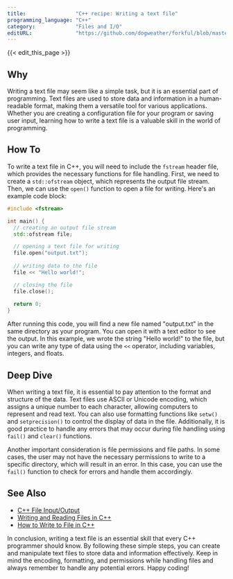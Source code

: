 ```yaml
---
title:                "C++ recipe: Writing a text file"
programming_language: "C++"
category:             "Files and I/O"
editURL:              "https://github.com/dogweather/forkful/blob/master/content/en/cpp/writing-a-text-file.md"
---
```


{{< edit_this_page >}}

## Why
Writing a text file may seem like a simple task, but it is an essential part of programming. Text files are used to store data and information in a human-readable format, making them a versatile tool for various applications. Whether you are creating a configuration file for your program or saving user input, learning how to write a text file is a valuable skill in the world of programming.

## How To
To write a text file in C++, you will need to include the `fstream` header file, which provides the necessary functions for file handling. First, we need to create a `std::ofstream` object, which represents the output file stream. Then, we can use the `open()` function to open a file for writing. Here's an example code block:

```C++
#include <fstream>

int main() {
  // creating an output file stream
  std::ofstream file;

  // opening a text file for writing
  file.open("output.txt");
  
  // writing data to the file
  file << "Hello world!";

  // closing the file
  file.close();
  
  return 0;
}
```

After running this code, you will find a new file named "output.txt" in the same directory as your program. You can open it with a text editor to see the output. In this example, we wrote the string "Hello world!" to the file, but you can write any type of data using the `<<` operator, including variables, integers, and floats.

## Deep Dive
When writing a text file, it is essential to pay attention to the format and structure of the data. Text files use ASCII or Unicode encoding, which assigns a unique number to each character, allowing computers to represent and read text. You can also use formatting functions like `setw()` and `setprecision()` to control the display of data in the file. Additionally, it is good practice to handle any errors that may occur during file handling using `fail()` and `clear()` functions.

Another important consideration is file permissions and file paths. In some cases, the user may not have the necessary permissions to write to a specific directory, which will result in an error. In this case, you can use the `fail()` function to check for errors and handle them accordingly.

## See Also
- [C++ File Input/Output](https://www.programiz.com/cpp-programming/files-input-output)
- [Writing and Reading Files in C++](https://www.learncpp.com/cpp-tutorial/writing-and-reading-files/)
- [How to Write to File in C++](https://www.tutorialspoint.com/cplusplus/cpp_files_streams.htm)

In conclusion, writing a text file is an essential skill that every C++ programmer should know. By following these simple steps, you can create and manipulate text files to store data and information effectively. Keep in mind the encoding, formatting, and permissions while handling files and always remember to handle any potential errors. Happy coding!